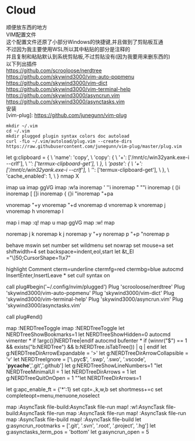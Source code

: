 # Cloud
顺便放东西的地方<br>
VIM配置文件<br>
这个配置文件还原了小部分Windows的快捷键,并且做到了剪贴板互通<br>
不过因为我主要使用WSL所以其中粘贴的部分<C-V>是注释的<br>
并且复制和粘贴默认到系统剪贴板,不过剪贴没有(因为我要用来删东西的)<br>
以下列出插件<br>
<https://github.com/scrooloose/nerdtree><br>
<https://github.com/skywind3000/vim-auto-popmenu><br>
<https://github.com/skywind3000/vim-dict><br>
<https://github.com/skywind3000/vim-terminal-help><br>
<https://github.com/skywind3000/asyncrun.vim><br>
<https://github.com/skywind3000/asynctasks.vim><br>
安装<br>
[vim-plug]: https://github.com/junegunn/vim-plug
```
mkdir ~/.vim
cd ~/.vim
mkdir plugged plugin syntax colors doc autoload
curl -fLo ~/.vim/autoload/plug.vim --create-dirs https://raw.githubusercontent.com/junegunn/vim-plug/master/plug.vim
```
let g:clipboard = {
  \   'name': 'copy',
  \   'copy': {
  \      '+': ['/mnt/c/win32yank.exe-i --crlf'],
  \      '*': ['termux-clipboard-get'],
  \    },
  \   'paste': {
  \      '+': ['/mnt/c/win32yank.exe-i --crlf'],
  \      '*': ['termux-clipboard-get'],
  \   },
  \   'cache_enabled': 1,
  \ }
nmap <BS> X

imap <C-Z> <Esc>ua
imap <C-A> <Esc>ggVG
imap <C-S> <Esc>:w!<CR>a
inoremap ' ''<Esc>i
inoremap " ""<Esc>i
inoremap ( ()<Esc>i
inoremap [ []<Esc>i
inoremap { {}<Esc>i
"inoremap <C-V> <Esc> "+pa

vnoremap <C-C> "+y
vnoremap <C-X> "+d
vnoremap <BS> d
vnoremap <Up> k
vnoremap <Down> j
vnoremap <Left> h
vnoremap <Right> l

map <CR> <Esc>i<CR><Esc>
map <S-Q> <Esc>:q!<CR>
map <C-Z> <Esc>u
map <C-A> <Esc>ggVG
map <C-S> <Esc>:w!<CR>
map <S-C-Z> <Esc><C-R> 

noremap j k
noremap k j
noremap y "+y
noremap p "+p
"noremap <C-V> <Esc> p

behave mswin
set number
set wildmenu
set nowrap
set mouse=a
set shiftwidth=4
set backspace=indent,eol,start
let &t_EI ="\\<Esc>]50;CursorShape=1\\x7"

highlight Comment cterm=underline ctermfg=red ctermbg=blue
autocmd InsertEnter,InsertLeave * set cul!
syntax on

call plug#begin('~/.config/nvim/plugged')
Plug 'scrooloose/nerdtree'
Plug 'skywind3000/vim-auto-popmenu'
Plug 'skywind3000/vim-dict'
Plug 'skywind3000/vim-terminal-help'
Plug 'skywind3000/asyncrun.vim'
Plug 'skywind3000/asynctasks.vim'

call plug#end()

map <C-b> :NERDTreeToggle<CR>
imap <C-b> <Esc>:NERDTreeToggle<CR>
let NERDTreeShowBookmarks=1
let NERDTreeShowHidden=0
autocmd vimenter * if !argc()|NERDTree|endif
autocmd bufenter * if (winnr("$") == 1 && exists("b:NERDTree") && b:NERDTree.isTabTree()) | q | endif
let g:NERDTreeDirArrowExpandable = '>'
let g:NERDTreeDirArrowCollapsible = 'v'
let NERDTreeIgnore = ['\.pyc$', '\.swp', '\.swo', '\.vscode', '__pycache__','\.git','\.github']
let g:NERDTreeShowLineNumbers=1
"let NERDTreeMinimalUI = 1
let NERDTreeDirArrows = 1
let g:NERDTreeQuitOnOpen = 1
""let NERDTreeDirArrows=1

let g:apc_enable_ft = {'*':1}
set cpt=.,k,w,b
set shortmess+=c
set completeopt=menu,menuone,noselect

map <A-C-N> <Esc>:AsyncTask file-build<CR>:AsyncTask file-run<CR>
map! <A-C-N> <Esc>:w!<CR>:AsyncTask file-build<CR>:AsyncTask file-run<CR>
map <F5> <Esc>:AsyncTask file-run<CR>
map! <F5> <Esc>:AsyncTask file-run<CR>
map <F9> <Esc>:AsyncTask file-build<CR>
map! <F9> <Esc>:AsyncTask file-build<CR>
let g:asyncrun_rootmarks = ['.git', '.svn', '.root', '.project', '.hg']
let g:asynctasks_term_pos = 'bottom'
let g:asyncrun_open = 5

```

